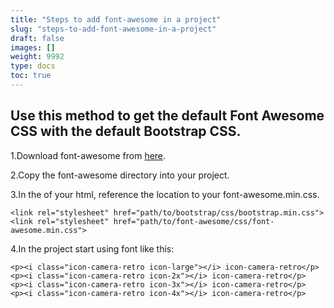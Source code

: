```yaml
---
title: "Steps to add font-awesome in a project"
slug: "steps-to-add-font-awesome-in-a-project"
draft: false
images: []
weight: 9992
type: docs
toc: true
---
```


## Use this method to get the default Font Awesome CSS with the default Bootstrap CSS.
1.Download font-awesome from [here][1].

2.Copy the font-awesome directory into your project.

3.In the <head> of your html, reference the location to your font-awesome.min.css.

    <link rel="stylesheet" href="path/to/bootstrap/css/bootstrap.min.css">
    <link rel="stylesheet" href="path/to/font-awesome/css/font-awesome.min.css">

4.In the project start using font like this:

    <p><i class="icon-camera-retro icon-large"></i> icon-camera-retro</p>
    <p><i class="icon-camera-retro icon-2x"></i> icon-camera-retro</p>
    <p><i class="icon-camera-retro icon-3x"></i> icon-camera-retro</p>
    <p><i class="icon-camera-retro icon-4x"></i> icon-camera-retro</p>

  [1]: http://fontawesome.io/3.2.1/assets/font-awesome.zip

